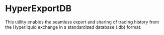 # HyperExportDB
This utility enables the seamless export and sharing of trading history from the Hyperliquid exchange in a standardized database (.db) format.
